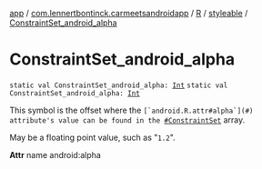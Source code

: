 [app](../../../index.md) / [com.lennertbontinck.carmeetsandroidapp](../../index.md) / [R](../index.md) / [styleable](index.md) / [ConstraintSet_android_alpha](./-constraint-set_android_alpha.md)

# ConstraintSet_android_alpha

`static val ConstraintSet_android_alpha: `[`Int`](https://kotlinlang.org/api/latest/jvm/stdlib/kotlin/-int/index.html)
`static val ConstraintSet_android_alpha: `[`Int`](https://kotlinlang.org/api/latest/jvm/stdlib/kotlin/-int/index.html)

This symbol is the offset where the ``[`android.R.attr#alpha`](#) attribute's value can be found in the ``[`#ConstraintSet`](-constraint-set.md) array.

May be a floating point value, such as "`1.2`".

**Attr**
name android:alpha

